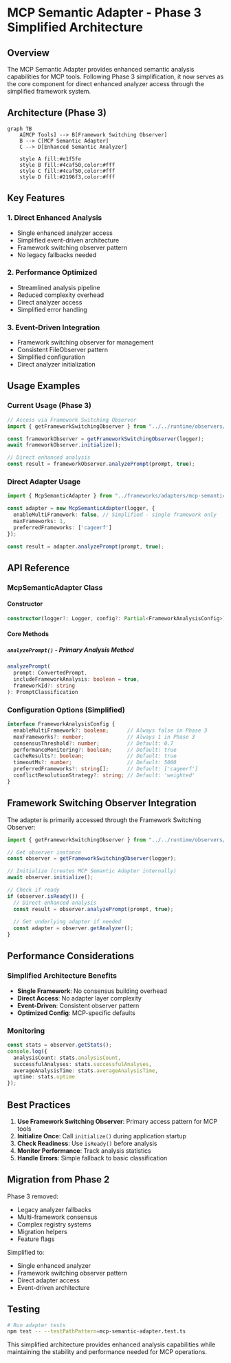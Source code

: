 # MCP Semantic Adapter - Phase 3 Simplified Architecture

## Overview

The MCP Semantic Adapter provides enhanced semantic analysis capabilities for MCP tools. Following Phase 3 simplification, it now serves as the core component for direct enhanced analyzer access through the simplified framework system.

## Architecture (Phase 3)

```mermaid
graph TB
    A[MCP Tools] --> B[Framework Switching Observer]
    B --> C[MCP Semantic Adapter]
    C --> D[Enhanced Semantic Analyzer]
    
    style A fill:#e1f5fe
    style B fill:#4caf50,color:#fff
    style C fill:#4caf50,color:#fff
    style D fill:#2196f3,color:#fff
```

## Key Features

### 1. **Direct Enhanced Analysis**
- Single enhanced analyzer access
- Simplified event-driven architecture
- Framework switching observer pattern
- No legacy fallbacks needed

### 2. **Performance Optimized**
- Streamlined analysis pipeline
- Reduced complexity overhead
- Direct analyzer access
- Simplified error handling

### 3. **Event-Driven Integration**
- Framework switching observer for management
- Consistent FileObserver pattern
- Simplified configuration
- Direct analyzer initialization

## Usage Examples

### Current Usage (Phase 3)

```typescript
// Access via Framework Switching Observer
import { getFrameworkSwitchingObserver } from "../../runtime/observers/framework-switching-observer.js";

const frameworkObserver = getFrameworkSwitchingObserver(logger);
await frameworkObserver.initialize();

// Direct enhanced analysis
const result = frameworkObserver.analyzePrompt(prompt, true);
```

### Direct Adapter Usage

```typescript
import { McpSemanticAdapter } from "../frameworks/adapters/mcp-semantic-adapter.js";

const adapter = new McpSemanticAdapter(logger, {
  enableMultiFramework: false, // Simplified - single framework only
  maxFrameworks: 1,
  preferredFrameworks: ['cageerf']
});

const result = adapter.analyzePrompt(prompt, true);
```

## API Reference

### McpSemanticAdapter Class

#### Constructor
```typescript
constructor(logger?: Logger, config?: Partial<FrameworkAnalysisConfig>)
```

#### Core Methods

##### `analyzePrompt()` - Primary Analysis Method
```typescript
analyzePrompt(
  prompt: ConvertedPrompt, 
  includeFrameworkAnalysis: boolean = true, 
  frameworkId?: string
): PromptClassification
```

### Configuration Options (Simplified)

```typescript
interface FrameworkAnalysisConfig {
  enableMultiFramework?: boolean;      // Always false in Phase 3
  maxFrameworks?: number;              // Always 1 in Phase 3
  consensusThreshold?: number;         // Default: 0.7
  performanceMonitoring?: boolean;     // Default: true
  cacheResults?: boolean;              // Default: true
  timeoutMs?: number;                  // Default: 5000
  preferredFrameworks?: string[];      // Default: ['cageerf']
  conflictResolutionStrategy?: string; // Default: 'weighted'
}
```

## Framework Switching Observer Integration

The adapter is primarily accessed through the Framework Switching Observer:

```typescript
import { getFrameworkSwitchingObserver } from "../../runtime/observers/framework-switching-observer.js";

// Get observer instance
const observer = getFrameworkSwitchingObserver(logger);

// Initialize (creates MCP Semantic Adapter internally)
await observer.initialize();

// Check if ready
if (observer.isReady()) {
  // Direct enhanced analysis
  const result = observer.analyzePrompt(prompt, true);
  
  // Get underlying adapter if needed
  const adapter = observer.getAnalyzer();
}
```

## Performance Considerations

### Simplified Architecture Benefits

- **Single Framework**: No consensus building overhead
- **Direct Access**: No adapter layer complexity  
- **Event-Driven**: Consistent observer pattern
- **Optimized Config**: MCP-specific defaults

### Monitoring

```typescript
const stats = observer.getStats();
console.log({
  analysisCount: stats.analysisCount,
  successfulAnalyses: stats.successfulAnalyses,
  averageAnalysisTime: stats.averageAnalysisTime,
  uptime: stats.uptime
});
```

## Best Practices

1. **Use Framework Switching Observer**: Primary access pattern for MCP tools
2. **Initialize Once**: Call `initialize()` during application startup
3. **Check Readiness**: Use `isReady()` before analysis
4. **Monitor Performance**: Track analysis statistics
5. **Handle Errors**: Simple fallback to basic classification

## Migration from Phase 2

Phase 3 removed:
- Legacy analyzer fallbacks
- Multi-framework consensus
- Complex registry systems
- Migration helpers
- Feature flags

Simplified to:
- Single enhanced analyzer
- Framework switching observer pattern
- Direct adapter access
- Event-driven architecture

## Testing

```bash
# Run adapter tests
npm test -- --testPathPattern=mcp-semantic-adapter.test.ts
```

This simplified architecture provides enhanced analysis capabilities while maintaining the stability and performance needed for MCP operations.